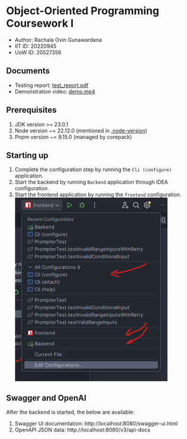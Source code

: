 # Object-Oriented Programming Coursework I

- Author: Rachala Ovin Gunawardana
- IIT ID: 20220945
- UoW ID: 20527356

## Documents

- Testing report: [test_report.pdf](./testing_report.pdf)
- Demonstration video: [demo.mp4](./demo.mp4)

## Prerequisites

1. JDK version >= 23.0.1
2. Node version ~= 22.12.0 (mentioned in [.node-version](./.node-version))
3. Pnpm version ~= 9.15.0 (managed by corepack)

## Starting up

1. Complete the configuration step by running the `Cli (configure)` application.
2. Start the backend by running `Backend` application through IDEA configuration.
3. Start the frontend application by running the `frontend` configuration.
   ![image](./documentation/runners.png)

## Swagger and OpenAI

After the backend is started, the below are available:

1. Swagger UI documentation: http://localhost:8080/swagger-ui.html
2. OpenAPI JSON data: http://localhost:8080/v3/api-docs
